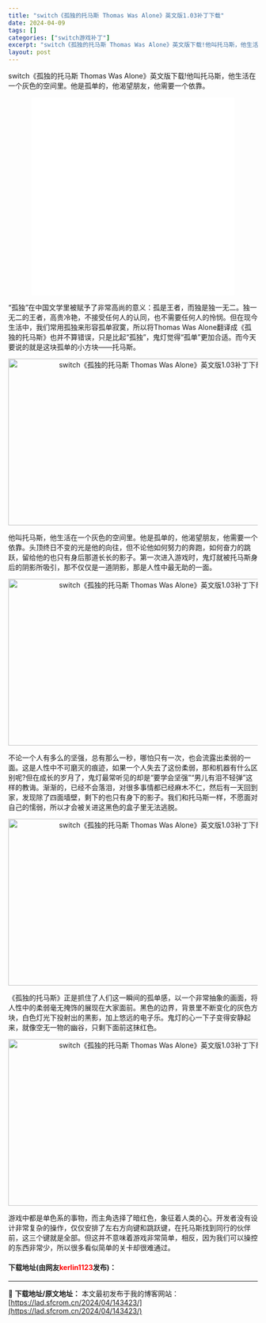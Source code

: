 ```yaml
---
title: "switch《孤独的托马斯 Thomas Was Alone》英文版1.03补丁下载"
date: 2024-04-09
tags: []
categories: ["switch游戏补丁"]
excerpt: "switch《孤独的托马斯 Thomas Was Alone》英文版下载!他叫托马斯，他生活在一个灰色的空间里。他是孤单的，他渴望朋友，他需要一个依靠。 &ldquo;孤独&rdquo;在中国文学里被赋予了非常高尚的意义：孤是王者，而独是独一无二。独一无二的王者，高贵冷艳，不接受任何人的认同，也不需&hellip;"
layout: post
---
```


 <p>switch《孤独的托马斯 Thomas Was Alone》英文版下载!他叫托马斯，他生活在一个灰色的空间里。他是孤单的，他渴望朋友，他需要一个依靠。</p> <p style="text-align: center;"><iframe allowfullscreen="true" border="0" frameborder="0" framespacing="0" height="400" scrolling="no" src="//player.bilibili.com/player.html?aid=1174537&amp;bvid=BV1Lx411T7pE&amp;cid=1729801&amp;page=1" width="410"></iframe></p> <p>&ldquo;孤独&rdquo;在中国文学里被赋予了非常高尚的意义：孤是王者，而独是独一无二。独一无二的王者，高贵冷艳，不接受任何人的认同，也不需要任何人的怜悯。但在现今生活中，我们常用孤独来形容孤单寂寞，所以将Thomas Was Alone翻译成《孤独的托马斯》也并不算错误，只是比起&ldquo;孤独&rdquo;，鬼灯觉得&ldquo;孤单&rdquo;更加合适。而今天要说的就是这块孤单的小方块&mdash;&mdash;托马斯。</p> <p style="text-align: center;"><img src="https://lad.sfcrom.cn/wp-content/uploads/2024/04/20240409_6615329446f88.jpg" style="width: 600px; height: 337px;" alt="switch《孤独的托马斯 Thomas Was Alone》英文版1.03补丁下载" /></p> <p>他叫托马斯，他生活在一个灰色的空间里。他是孤单的，他渴望朋友，他需要一个依靠。头顶终日不变的光是他的向往，但不论他如何努力的奔跑，如何奋力的跳跃，留给他的也只有身后那道长长的影子。第一次进入游戏时，鬼灯就被托马斯身后的阴影所吸引，那不仅仅是一道阴影，那是人性中最无助的一面。</p> <p style="text-align: center;"><img src="https://lad.sfcrom.cn/wp-content/uploads/2024/04/20240409_6615329497b8e.jpg" style="width: 600px; height: 337px;" alt="switch《孤独的托马斯 Thomas Was Alone》英文版1.03补丁下载" /></p> <p>不论一个人有多么的坚强，总有那么一秒，哪怕只有一次，也会流露出柔弱的一面。这是人性中不可磨灭的痕迹，如果一个人失去了这份柔弱，那和机器有什么区别呢?但在成长的岁月了，鬼灯最常听见的却是&ldquo;要学会坚强&rdquo;&ldquo;男儿有泪不轻弹&rdquo;这样的教诲。渐渐的，已经不会落泪，对很多事情都已经麻木不仁，然后有一天回到家，发现除了四面墙壁，剩下的也只有身下的影子。我们和托马斯一样，不愿面对自己的懦弱，所以才会被关进这黑色的盒子里无法逃脱。</p> <p style="text-align: center;"><img src="https://lad.sfcrom.cn/wp-content/uploads/2024/04/20240409_66153294e05a0.jpg" style="width: 600px; height: 337px;" alt="switch《孤独的托马斯 Thomas Was Alone》英文版1.03补丁下载" /></p> <p>《孤独的托马斯》正是抓住了人们这一瞬间的孤单感，以一个非常抽象的画面，将人性中的柔弱毫无掩饰的展现在大家面前。黑色的边界，背景里不断变化的灰色方块，白色灯光下投射出的黑影，加上悠远的电子乐。鬼灯的心一下子变得安静起来，就像空无一物的幽谷，只剩下面前这抹红色。</p> <p style="text-align: center;"><img src="https://lad.sfcrom.cn/wp-content/uploads/2024/04/20240409_6615329541ddd.jpg" style="width: 600px; height: 337px;" alt="switch《孤独的托马斯 Thomas Was Alone》英文版1.03补丁下载" /></p> <p>游戏中都是单色系的事物，而主角选择了暗红色，象征着人类的心。开发者没有设计非常复杂的操作，仅仅安排了左右方向键和跳跃键，在托马斯找到同行的伙伴前，这三个键就是全部。但这并不意味着游戏非常简单，相反，因为我们可以操控的东西非常少，所以很多看似简单的关卡却很难通过。</p> <p><h4>下载地址(由网友<font color="red">kerlin1123</font>发布)：</h4></p> 

---
📖 **下载地址/原文地址：** 本文最初发布于我的博客网站：[https://lad.sfcrom.cn/2024/04/143423/](https://lad.sfcrom.cn/2024/04/143423/)
